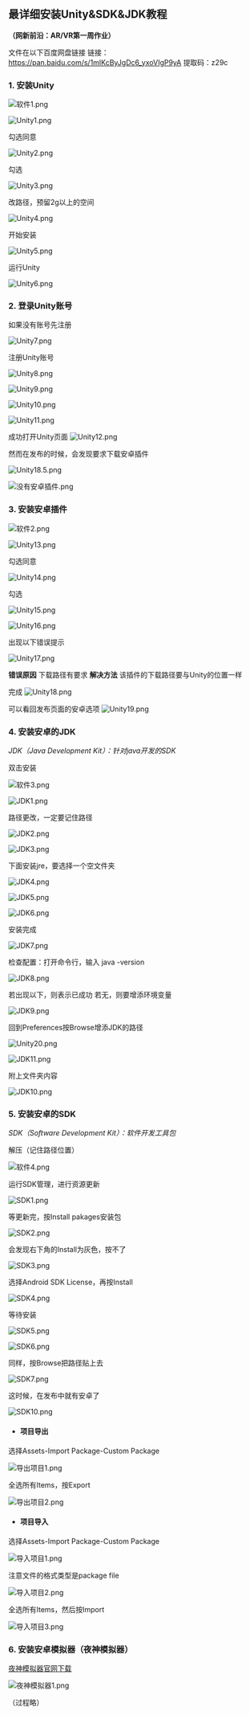## 最详细安装Unity&SDK&JDK教程

**（网新前沿：AR/VR第一周作业）**

文件在以下百度网盘链接
链接：https://pan.baidu.com/s/1mIKcByJgDc6_yxoVIgP9yA 
提取码：z29c 

### 1. 安装Unity

![软件1.png](https://upload-images.jianshu.io/upload_images/9400767-41c02e13a00d9e43.png?imageMogr2/auto-orient/strip%7CimageView2/2/w/1240)

![Unity1.png](https://upload-images.jianshu.io/upload_images/9400767-1f9b13751f1a325a.png?imageMogr2/auto-orient/strip%7CimageView2/2/w/1240)

勾选同意

![Unity2.png](https://upload-images.jianshu.io/upload_images/9400767-010a43d769ed2afa.png?imageMogr2/auto-orient/strip%7CimageView2/2/w/1240)

勾选

![Unity3.png](https://upload-images.jianshu.io/upload_images/9400767-63f1bf9b3ef9956b.png?imageMogr2/auto-orient/strip%7CimageView2/2/w/1240)

改路径，预留2g以上的空间

![Unity4.png](https://upload-images.jianshu.io/upload_images/9400767-05ba8161cec3abb9.png?imageMogr2/auto-orient/strip%7CimageView2/2/w/1240)

开始安装

![Unity5.png](https://upload-images.jianshu.io/upload_images/9400767-85a6e4731bd2c031.png?imageMogr2/auto-orient/strip%7CimageView2/2/w/1240)

运行Unity

![Unity6.png](https://upload-images.jianshu.io/upload_images/9400767-12631e3f1be2eeda.png?imageMogr2/auto-orient/strip%7CimageView2/2/w/1240)

### 2. 登录Unity账号

如果没有账号先注册

![Unity7.png](https://upload-images.jianshu.io/upload_images/9400767-b82d97875d78de34.png?imageMogr2/auto-orient/strip%7CimageView2/2/w/1240)

注册Unity账号

![Unity8.png](https://upload-images.jianshu.io/upload_images/9400767-4cf2e5eb23b69aa9.png?imageMogr2/auto-orient/strip%7CimageView2/2/w/1240)

![Unity9.png](https://upload-images.jianshu.io/upload_images/9400767-402af24bbdf98064.png?imageMogr2/auto-orient/strip%7CimageView2/2/w/1240)

![Unity10.png](https://upload-images.jianshu.io/upload_images/9400767-d77a054fce08651b.png?imageMogr2/auto-orient/strip%7CimageView2/2/w/1240)

![Unity11.png](https://upload-images.jianshu.io/upload_images/9400767-872f6ce12f309fce.png?imageMogr2/auto-orient/strip%7CimageView2/2/w/1240)

成功打开Unity页面
![Unity12.png](https://upload-images.jianshu.io/upload_images/9400767-71f070af2ef906e6.png?imageMogr2/auto-orient/strip%7CimageView2/2/w/1240)

然而在发布的时候，会发现要求下载安卓插件

![Unity18.5.png](https://upload-images.jianshu.io/upload_images/9400767-76126b2b7280c007.png?imageMogr2/auto-orient/strip%7CimageView2/2/w/1240)


![没有安卓插件.png](https://upload-images.jianshu.io/upload_images/9400767-8f7f9a03687d765f.png?imageMogr2/auto-orient/strip%7CimageView2/2/w/1240)

### 3. 安装安卓插件

![软件2.png](https://upload-images.jianshu.io/upload_images/9400767-08975bb8173baa1c.png?imageMogr2/auto-orient/strip%7CimageView2/2/w/1240)

![Unity13.png](https://upload-images.jianshu.io/upload_images/9400767-e11193be424460c4.png?imageMogr2/auto-orient/strip%7CimageView2/2/w/1240)

勾选同意

![Unity14.png](https://upload-images.jianshu.io/upload_images/9400767-d9a8973a078599d8.png?imageMogr2/auto-orient/strip%7CimageView2/2/w/1240)

勾选

![Unity15.png](https://upload-images.jianshu.io/upload_images/9400767-07bdea5e006e35b1.png?imageMogr2/auto-orient/strip%7CimageView2/2/w/1240)

![Unity16.png](https://upload-images.jianshu.io/upload_images/9400767-9e4d7432614c67cb.png?imageMogr2/auto-orient/strip%7CimageView2/2/w/1240)

出现以下错误提示

![Unity17.png](https://upload-images.jianshu.io/upload_images/9400767-2b4dcc01e5ae7b72.png?imageMogr2/auto-orient/strip%7CimageView2/2/w/1240)

**错误原因**
下载路径有要求
**解决方法**
该插件的下载路径要与Unity的位置一样

完成
![Unity18.png](https://upload-images.jianshu.io/upload_images/9400767-32aa8338707043de.png?imageMogr2/auto-orient/strip%7CimageView2/2/w/1240)

可以看回发布页面的安卓选项
![Unity19.png](https://upload-images.jianshu.io/upload_images/9400767-4ff3f558b7715061.png?imageMogr2/auto-orient/strip%7CimageView2/2/w/1240)

### 4. 安装安卓的JDK

*JDK（Java Development Kit）：针对java开发的SDK*

双击安装

![软件3.png](https://upload-images.jianshu.io/upload_images/9400767-c86102407a926da8.png?imageMogr2/auto-orient/strip%7CimageView2/2/w/1240)

![JDK1.png](https://upload-images.jianshu.io/upload_images/9400767-ab666da96a64aa9f.png?imageMogr2/auto-orient/strip%7CimageView2/2/w/1240)

路径更改，一定要记住路径

![JDK2.png](https://upload-images.jianshu.io/upload_images/9400767-071841ef312f56fc.png?imageMogr2/auto-orient/strip%7CimageView2/2/w/1240)

![JDK3.png](https://upload-images.jianshu.io/upload_images/9400767-05063b969f600b9c.png?imageMogr2/auto-orient/strip%7CimageView2/2/w/1240)

下面安装jre，要选择一个空文件夹

![JDK4.png](https://upload-images.jianshu.io/upload_images/9400767-a3437e59fce13b02.png?imageMogr2/auto-orient/strip%7CimageView2/2/w/1240)

![JDK5.png](https://upload-images.jianshu.io/upload_images/9400767-e03294a364e39640.png?imageMogr2/auto-orient/strip%7CimageView2/2/w/1240)

![JDK6.png](https://upload-images.jianshu.io/upload_images/9400767-ea94ca1adb087770.png?imageMogr2/auto-orient/strip%7CimageView2/2/w/1240)

安装完成

![JDK7.png](https://upload-images.jianshu.io/upload_images/9400767-bc1e9fdbfc7ee7f8.png?imageMogr2/auto-orient/strip%7CimageView2/2/w/1240)

检查配置：打开命令行，输入 java -version

![JDK8.png](https://upload-images.jianshu.io/upload_images/9400767-08dc6e190ea02a17.png?imageMogr2/auto-orient/strip%7CimageView2/2/w/1240)

若出现以下，则表示已成功
若无，则要增添环境变量

![JDK9.png](https://upload-images.jianshu.io/upload_images/9400767-97718cb63b2dcb3f.png?imageMogr2/auto-orient/strip%7CimageView2/2/w/1240)

回到Preferences按Browse增添JDK的路径

![Unity20.png](https://upload-images.jianshu.io/upload_images/9400767-1527cd8f78f4ea82.png?imageMogr2/auto-orient/strip%7CimageView2/2/w/1240)

![JDK11.png](https://upload-images.jianshu.io/upload_images/9400767-2fc0d3f9df01444f.png?imageMogr2/auto-orient/strip%7CimageView2/2/w/1240)

附上文件夹内容

![JDK10.png](https://upload-images.jianshu.io/upload_images/9400767-a6561f54d9351bd9.png?imageMogr2/auto-orient/strip%7CimageView2/2/w/1240)

### 5. 安装安卓的SDK
*SDK（Software Development Kit）：软件开发工具包*

解压（记住路径位置）

![软件4.png](https://upload-images.jianshu.io/upload_images/9400767-66e8820cc359f87d.png?imageMogr2/auto-orient/strip%7CimageView2/2/w/1240)

运行SDK管理，进行资源更新

![SDK1.png](https://upload-images.jianshu.io/upload_images/9400767-10d1ea98feab4682.png?imageMogr2/auto-orient/strip%7CimageView2/2/w/1240)

等更新完，按Install pakages安装包

![SDK2.png](https://upload-images.jianshu.io/upload_images/9400767-06e885e865e192c7.png?imageMogr2/auto-orient/strip%7CimageView2/2/w/1240)

会发现右下角的Install为灰色，按不了

![SDK3.png](https://upload-images.jianshu.io/upload_images/9400767-dfac5e15ea494b2f.png?imageMogr2/auto-orient/strip%7CimageView2/2/w/1240)

选择Android SDK License，再按Install

![SDK4.png](https://upload-images.jianshu.io/upload_images/9400767-2a690e1d5ba33b6a.png?imageMogr2/auto-orient/strip%7CimageView2/2/w/1240)

等待安装

![SDK5.png](https://upload-images.jianshu.io/upload_images/9400767-ca09c160b534074d.png?imageMogr2/auto-orient/strip%7CimageView2/2/w/1240)

![SDK6.png](https://upload-images.jianshu.io/upload_images/9400767-9e9f70a30159ee15.png?imageMogr2/auto-orient/strip%7CimageView2/2/w/1240)

同样，按Browse把路径贴上去

![SDK7.png](https://upload-images.jianshu.io/upload_images/9400767-d3acc30903f87614.png?imageMogr2/auto-orient/strip%7CimageView2/2/w/1240)

这时候，在发布中就有安卓了

![SDK10.png](https://upload-images.jianshu.io/upload_images/9400767-03b6e360b3d08e4f.png?imageMogr2/auto-orient/strip%7CimageView2/2/w/1240)

- #### 项目导出

选择Assets-Import Package-Custom Package

![导出项目1.png](https://upload-images.jianshu.io/upload_images/9400767-a776bcd6e74b1f25.png?imageMogr2/auto-orient/strip%7CimageView2/2/w/1240)

全选所有Items，按Export

![导出项目2.png](https://upload-images.jianshu.io/upload_images/9400767-9501a2fc3f9f061d.png?imageMogr2/auto-orient/strip%7CimageView2/2/w/1240)

- #### 项目导入

选择Assets-Import Package-Custom Package

![导入项目1.png](https://upload-images.jianshu.io/upload_images/9400767-ee020d27a41cd4c4.png?imageMogr2/auto-orient/strip%7CimageView2/2/w/1240)

注意文件的格式类型是package file

![导入项目2.png](https://upload-images.jianshu.io/upload_images/9400767-66573561333f0359.png?imageMogr2/auto-orient/strip%7CimageView2/2/w/1240)

全选所有Items，然后按Import

![导入项目3.png](https://upload-images.jianshu.io/upload_images/9400767-babf2a1cb8da8560.png?imageMogr2/auto-orient/strip%7CimageView2/2/w/1240)

### 6. 安装安卓模拟器（夜神模拟器）
[夜神模拟器官网下载](https://www.yeshen.com/)

![夜神模拟器1.png](https://upload-images.jianshu.io/upload_images/9400767-f182203e8b612680.png?imageMogr2/auto-orient/strip%7CimageView2/2/w/1240)

（过程略）

